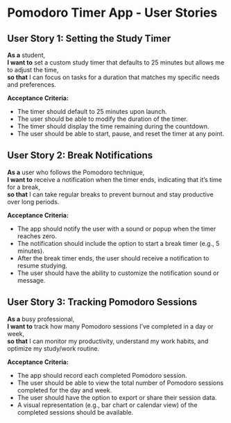 # Pomodoro Timer App - User Stories

## User Story 1: Setting the Study Timer
**As a** student,  
**I want to** set a custom study timer that defaults to 25 minutes but allows me to adjust the time,  
**so that** I can focus on tasks for a duration that matches my specific needs and preferences.

**Acceptance Criteria:**
- The timer should default to 25 minutes upon launch.
- The user should be able to modify the duration of the timer.
- The timer should display the time remaining during the countdown.
- The user should be able to start, pause, and reset the timer at any point.

## User Story 2: Break Notifications
**As a** user who follows the Pomodoro technique,  
**I want to** receive a notification when the timer ends, indicating that it’s time for a break,  
**so that** I can take regular breaks to prevent burnout and stay productive over long periods.

**Acceptance Criteria:**
- The app should notify the user with a sound or popup when the timer reaches zero.
- The notification should include the option to start a break timer (e.g., 5 minutes).
- After the break timer ends, the user should receive a notification to resume studying.
- The user should have the ability to customize the notification sound or message.

## User Story 3: Tracking Pomodoro Sessions
**As a** busy professional,  
**I want to** track how many Pomodoro sessions I’ve completed in a day or week,  
**so that** I can monitor my productivity, understand my work habits, and optimize my study/work routine.

**Acceptance Criteria:**
- The app should record each completed Pomodoro session.
- The user should be able to view the total number of Pomodoro sessions completed for the day and week.
- The user should have the option to export or share their session data.
- A visual representation (e.g., bar chart or calendar view) of the completed sessions should be available.
